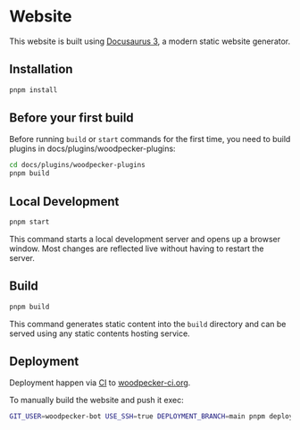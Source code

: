 # Website

This website is built using [Docusaurus 3](https://docusaurus.io/), a modern static website generator.

## Installation

```bash
pnpm install
```

## Before your first build

Before running `build` or `start` commands for the first time, you need to build plugins in docs/plugins/woodpecker-plugins:

```bash
cd docs/plugins/woodpecker-plugins
pnpm build
```

## Local Development

```bash
pnpm start
```

This command starts a local development server and opens up a browser window. Most changes are reflected live without having to restart the server.

## Build

```bash
pnpm build
```

This command generates static content into the `build` directory and can be served using any static contents hosting service.

## Deployment

Deployment happen via [CI](https://github.com/woodpecker-ci/woodpecker/blob/d59fdb4602bfdd0d00078716ba61b05c02cbd1af/.woodpecker/docs.yml#L8-L30) to [woodpecker-ci.org](https://woodpecker-ci.org).

To manually build the website and push it exec:

```sh
GIT_USER=woodpecker-bot USE_SSH=true DEPLOYMENT_BRANCH=main pnpm deploy
```

